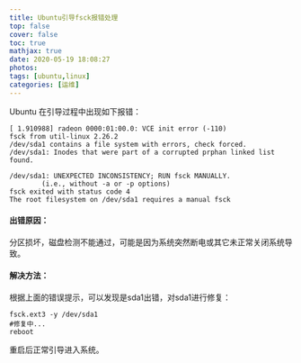 ```yaml
---
title: Ubuntu引导fsck报错处理
top: false
cover: false
toc: true
mathjax: true
date: 2020-05-19 18:08:27
photos:
tags: [ubuntu,linux]
categories: [运维]
---
```

Ubuntu 在引导过程中出现如下报错：

```
[ 1.910988] radeon 0000:01:00.0: VCE init error (-110)
fsck from util-linux 2.26.2
/dev/sda1 contains a file system with errors, check forced.
/dev/sda1: Inodes that were part of a corrupted prphan linked list found.

/dev/sda1: UNEXPECTED INCONSISTENCY; RUN fsck MANUALLY.
        (i.e., without -a or -p options)
fsck exited with status code 4
The root filesystem on /dev/sda1 requires a manual fsck
```

#### 出错原因：
分区损坏，磁盘检测不能通过，可能是因为系统突然断电或其它未正常关闭系统导致。

#### 解决方法：
根据上面的错误提示，可以发现是sda1出错，对sda1进行修复：

```
fsck.ext3 -y /dev/sda1
#修复中...
reboot
```
重启后正常引导进入系统。

